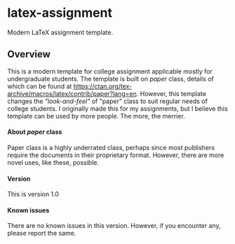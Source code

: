 # latex-assignment
Modern LaTeX assignment template.

## Overview
This is a modern template for college assignment applicable mostly for undergraduate students. The template is built on *paper* class, details of which can be found at https://ctan.org/tex-archive/macros/latex/contrib/paper?lang=en.
However, this template changes the *"look-and-feel"* of "paper" class to suit regular needs of college students. I originally made this for my assignments, but I believe this template can be used by more people. The more, the merrier.

#### About *paper* class
Paper class is a highly underrated class, perhaps since most publishers require the documents in their proprietary format. However, there are more novel uses, like these, possible. 

#### Version
This is version 1.0

#### Known issues
There are no known issues in this version. However, if you encounter any, please report the same.
